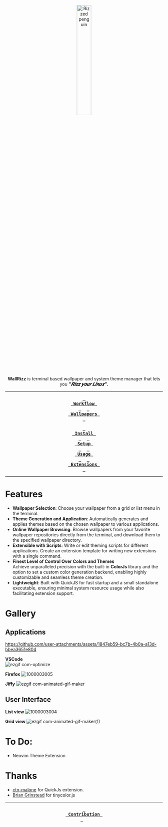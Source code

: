 <div align = center>
<img src="https://github.com/user-attachments/assets/58a5f213-21a0-401b-a4f2-28d823b89b0f" alt="Rizzed penguin" style="width: 30%;">
 
**WallRizz** is terminal based wallpaper and system theme manager that lets you **<i>"𝑹𝒊𝒛𝒛 𝒚𝒐𝒖𝒓 𝑳𝒊𝒏𝒖𝒙"</i>.**

---
**[<kbd> <br> Workflow <br> </kbd>](https://github.com/5hubham5ingh/WallRizz/wiki#workflow-overview)** 
**[<kbd> <br> Wallpapers <br> </kbd>](https://github.com/5hubham5ingh/WallRizz/blob/main/CONTRIBUTING.md#wallpaper-repositories)** 

**[<kbd> <br> Install <br> </kbd>](https://github.com/5hubham5ingh/WallRizz/wiki/1.-Installation)** 
**[<kbd> <br> Setup <br> </kbd>](https://github.com/5hubham5ingh/WallRizz/wiki/2.-Setup)** 
**[<kbd> <br> Usage <br> </kbd>](https://github.com/5hubham5ingh/WallRizz/wiki/3.-Usage-Guide)** 
**[<kbd> <br> Extensions <br> </kbd>](https://github.com/5hubham5ingh/WallRizz/wiki/4.-Extensions)** 
 
</div>

---

# Features

- **Wallpaper Selection**: Choose your wallpaper from a grid or list menu in the terminal.  
- **Theme Generation and Application**: Automatically generates and applies themes based on the chosen wallpaper to various applications.  
- **Online Wallpaper Browsing**: Browse wallpapers from your favorite wallpaper repositories directly from the terminal, and download them to the specified wallpaper directory.  
- **Extensible with Scripts**: Write or edit theming scripts for different applications. Create an extension template for writing new extensions with a single command.
- **Finest Level of Control Over Colors and Themes**  
Achieve unparalleled precision with the built-in **ColorJs** library and the option to set a custom color generation backend, enabling highly customizable and seamless theme creation.
- **Lightweight**: Built with QuickJS for fast startup and a small standalone executable, ensuring minimal system resource usage while also facilitating extension support.  

# Gallery
## Applications
https://github.com/user-attachments/assets/1847eb59-bc7b-4b0a-a13d-bbea3651e804

**VSCode**                                            
![ezgif com-optimize](https://github.com/user-attachments/assets/3b94f40c-41cd-4242-a0ae-7c35cff8a567)


**Firefox**
![1000003005](https://github.com/user-attachments/assets/f874fc40-efb0-4b1a-981d-586b7738ccfc)

**Jiffy**
![ezgif com-animated-gif-maker](https://github.com/user-attachments/assets/a0303dca-355d-4601-8bb8-aa59ae13a9f8)


## User Interface
**List view**
![1000003004](https://github.com/user-attachments/assets/2c0e1c34-a196-42b7-9273-2b844f4a52d2)

**Grid view**
![ezgif com-animated-gif-maker(1)](https://github.com/user-attachments/assets/25335e24-f625-4de5-8de3-08e222d0294b)

# To Do:
- Neovim Theme Extension

# Thanks
- [ctn-malone](https://github.com/ctn-malone/qjs-ext-lib) for QuickJs extension.
- [Brian Grinstead](https://github.com/bgrins/TinyColor) for tinycolor.js

---


<div align = center>
  
**[<kbd> <br> Contribution <br> </kbd>](https://github.com/5hubham5ingh/WallRizz/blob/main/CONTRIBUTING.md)** 

</div>
